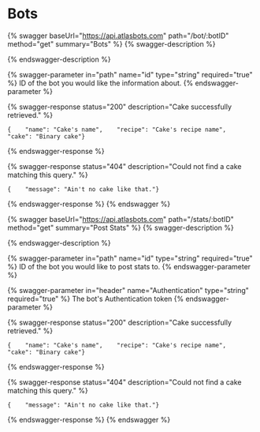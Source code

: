 # Bots

{% swagger baseUrl="https://api.atlasbots.com" path="/bot/:botID" method="get" summary="Bots" %}
{% swagger-description %}

{% endswagger-description %}

{% swagger-parameter in="path" name="id" type="string" required="true" %}
ID of the bot you would like the information about.
{% endswagger-parameter %}

{% swagger-response status="200" description="Cake successfully retrieved." %}
```
{    "name": "Cake's name",    "recipe": "Cake's recipe name",    "cake": "Binary cake"}
```
{% endswagger-response %}

{% swagger-response status="404" description="Could not find a cake matching this query." %}
```
{    "message": "Ain't no cake like that."}
```
{% endswagger-response %}
{% endswagger %}



{% swagger baseUrl="https://api.atlasbots.com" path="/stats/:botID" method="get" summary="Post Stats" %}
{% swagger-description %}

{% endswagger-description %}

{% swagger-parameter in="path" name="id" type="string" required="true" %}
ID of the bot you would like to post stats to.
{% endswagger-parameter %}

{% swagger-parameter in="header" name="Authentication" type="string" required="true" %}
The bot's Authentication token 
{% endswagger-parameter %}

{% swagger-response status="200" description="Cake successfully retrieved." %}
```
{    "name": "Cake's name",    "recipe": "Cake's recipe name",    "cake": "Binary cake"}
```
{% endswagger-response %}

{% swagger-response status="404" description="Could not find a cake matching this query." %}
```
{    "message": "Ain't no cake like that."}
```
{% endswagger-response %}
{% endswagger %}
